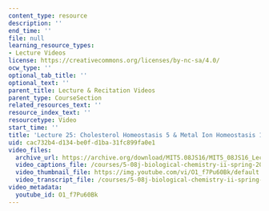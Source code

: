 ```yaml
---
content_type: resource
description: ''
end_time: ''
file: null
learning_resource_types:
- Lecture Videos
license: https://creativecommons.org/licenses/by-nc-sa/4.0/
ocw_type: ''
optional_tab_title: ''
optional_text: ''
parent_title: Lecture & Recitation Videos
parent_type: CourseSection
related_resources_text: ''
resource_index_text: ''
resourcetype: Video
start_time: ''
title: 'Lecture 25: Cholesterol Homeostasis 5 & Metal Ion Homeostasis 1'
uid: cac732b4-d134-be0f-d1ba-31fc899fa0e1
video_files:
  archive_url: https://archive.org/download/MIT5.08JS16/MIT5_08JS16_Lecture_25_300k.mp4
  video_captions_file: /courses/5-08j-biological-chemistry-ii-spring-2016/2be729ac9a63504880f082eae2b22bdf_O1_f7Pu60Bk.vtt
  video_thumbnail_file: https://img.youtube.com/vi/O1_f7Pu60Bk/default.jpg
  video_transcript_file: /courses/5-08j-biological-chemistry-ii-spring-2016/c38c76a8c3c8e42b1efd08cabbe4b4ee_O1_f7Pu60Bk.pdf
video_metadata:
  youtube_id: O1_f7Pu60Bk
---
```

